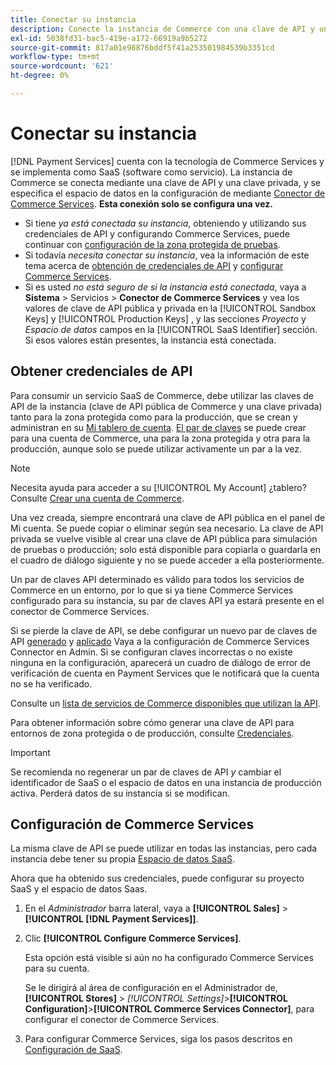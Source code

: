 ```yaml
---
title: Conectar su instancia
description: Conecte la instancia de Commerce con una clave de API y una clave privada, y especifique el espacio de datos en la configuración.
exl-id: 5038fd31-bac5-419e-a172-66919a9b5272
source-git-commit: 817a01e98876bddf5f41a253501984539b3351cd
workflow-type: tm+mt
source-wordcount: '621'
ht-degree: 0%

---
```


# Conectar su instancia

[!DNL Payment Services] cuenta con la tecnología de Commerce Services y se implementa como SaaS (software como servicio). La instancia de Commerce se conecta mediante una clave de API y una clave privada, y se especifica el espacio de datos en la configuración de mediante [Conector de Commerce Services](https://experienceleague.adobe.com/docs/commerce-merchant-services/user-guides/saas.html). **Esta conexión solo se configura una vez.**

* Si tiene *ya está conectada su instancia*, obteniendo y utilizando sus credenciales de API y configurando Commerce Services, puede continuar con [configuración de la zona protegida de pruebas](https://experienceleague.adobe.com/docs/commerce-merchant-services/payment-services/get-started/sandbox.html).
* Si todavía *necesita conectar su instancia*, vea la información de este tema acerca de [obtención de credenciales de API](#obtain-api-credentials) y [configurar Commerce Services](#configure-commerce-services).
* Si es usted *no está seguro de si la instancia está conectada*, vaya a **Sistema** > Servicios > **Conector de Commerce Services** y vea los valores de clave de API pública y privada en la [!UICONTROL Sandbox Keys] y [!UICONTROL Production Keys] , y las secciones *Proyecto* y *Espacio de datos* campos en la [!UICONTROL SaaS Identifier] sección. Si esos valores están presentes, la instancia está conectada.

## Obtener credenciales de API

Para consumir un servicio SaaS de Commerce, debe utilizar las claves de API de la instancia (clave de API pública de Commerce y una clave privada) tanto para la zona protegida como para la producción, que se crean y administran en su [Mi tablero de cuenta](https://account.magento.com/customer/account/login). [El par de claves](https://docs.magento.com/user-guide/configuration/services/saas.html) se puede crear para una cuenta de Commerce, una para la zona protegida y otra para la producción, aunque solo se puede utilizar activamente un par a la vez.

>[!NOTE]
>
>Necesita ayuda para acceder a su [!UICONTROL My Account] ¿tablero? Consulte [Crear una cuenta de Commerce](https://docs.magento.com/user-guide/magento/magento-account-create.html).

Una vez creada, siempre encontrará una clave de API pública en el panel de Mi cuenta. Se puede copiar o eliminar según sea necesario. La clave de API privada se vuelve visible al crear una clave de API pública para simulación de pruebas o producción; solo está disponible para copiarla o guardarla en el cuadro de diálogo siguiente y no se puede acceder a ella posteriormente.

Un par de claves API determinado es válido para todos los servicios de Commerce en un entorno, por lo que si ya tiene Commerce Services configurado para su instancia, su par de claves API ya estará presente en el conector de Commerce Services.

Si se pierde la clave de API, se debe configurar un nuevo par de claves de API [generado](https://experienceleague.adobe.com/docs/commerce-merchant-services/payment-services/get-started/connect.html#generate-an-api-key-and-private-key) y [aplicado](https://experienceleague.adobe.com/docs/commerce-merchant-services/payment-services/get-started/connect.html#configure-saas-project) Vaya a la configuración de Commerce Services Connector en Admin. Si se configuran claves incorrectas o no existe ninguna en la configuración, aparecerá un cuadro de diálogo de error de verificación de cuenta en Payment Services que le notificará que la cuenta no se ha verificado.

Consulte un [lista de servicios de Commerce disponibles que utilizan la API](https://docs.magento.com/user-guide/system/saas.html#available-services).

Para obtener información sobre cómo generar una clave de API para entornos de zona protegida o de producción, consulte [Credenciales](https://experienceleague.adobe.com/docs/commerce-merchant-services/user-guides/saas.html#apikey).

>[!IMPORTANT]
>Se recomienda no regenerar un par de claves de API *y* cambiar el identificador de SaaS o el espacio de datos en una instancia de producción activa. Perderá datos de su instancia si se modifican.

## Configuración de Commerce Services

La misma clave de API se puede utilizar en todas las instancias, pero cada instancia debe tener su propia [Espacio de datos SaaS](https://experienceleague.adobe.com/docs/commerce-merchant-services/user-guides/saas.html#saasenv).

Ahora que ha obtenido sus credenciales, puede configurar su proyecto SaaS y el espacio de datos Saas.

1. En el _Administrador_ barra lateral, vaya a **[!UICONTROL Sales]** > **[!UICONTROL [!DNL Payment Services]]**.
1. Clic **[!UICONTROL Configure Commerce Services]**.

   Esta opción está visible si aún no ha configurado Commerce Services para su cuenta.

   Se le dirigirá al área de configuración en el Administrador de, **[!UICONTROL Stores]** > _[!UICONTROL Settings]_>**[!UICONTROL Configuration]**>**[!UICONTROL Commerce Services Connector]**, para configurar el conector de Commerce Services.

1. Para configurar Commerce Services, siga los pasos descritos en [Configuración de SaaS](https://experienceleague.adobe.com/docs/commerce-merchant-services/user-guides/integration-services/saas.html#saasenv).
